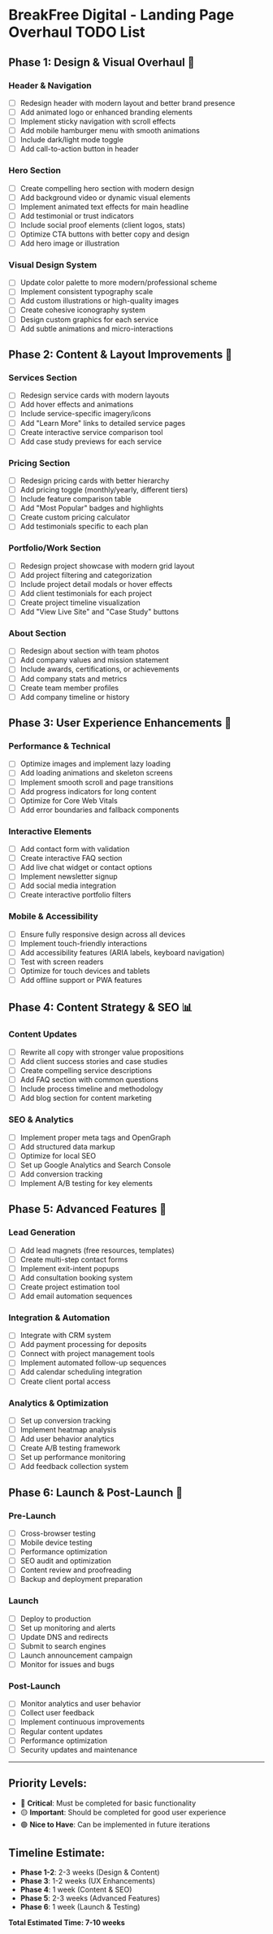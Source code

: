 # BreakFree Digital - Landing Page Overhaul TODO List

## Phase 1: Design & Visual Overhaul 🎨

### Header & Navigation
- [ ] Redesign header with modern layout and better brand presence
- [ ] Add animated logo or enhanced branding elements
- [ ] Implement sticky navigation with scroll effects
- [ ] Add mobile hamburger menu with smooth animations
- [ ] Include dark/light mode toggle
- [ ] Add call-to-action button in header

### Hero Section
- [ ] Create compelling hero section with modern design
- [ ] Add background video or dynamic visual elements
- [ ] Implement animated text effects for main headline
- [ ] Add testimonial or trust indicators
- [ ] Include social proof elements (client logos, stats)
- [ ] Optimize CTA buttons with better copy and design
- [ ] Add hero image or illustration

### Visual Design System
- [ ] Update color palette to more modern/professional scheme
- [ ] Implement consistent typography scale
- [ ] Add custom illustrations or high-quality images
- [ ] Create cohesive iconography system
- [ ] Design custom graphics for each service
- [ ] Add subtle animations and micro-interactions

## Phase 2: Content & Layout Improvements 📝

### Services Section
- [ ] Redesign service cards with modern layouts
- [ ] Add hover effects and animations
- [ ] Include service-specific imagery/icons
- [ ] Add "Learn More" links to detailed service pages
- [ ] Create interactive service comparison tool
- [ ] Add case study previews for each service

### Pricing Section
- [ ] Redesign pricing cards with better hierarchy
- [ ] Add pricing toggle (monthly/yearly, different tiers)
- [ ] Include feature comparison table
- [ ] Add "Most Popular" badges and highlights
- [ ] Create custom pricing calculator
- [ ] Add testimonials specific to each plan

### Portfolio/Work Section
- [ ] Redesign project showcase with modern grid layout
- [ ] Add project filtering and categorization
- [ ] Include project detail modals or hover effects
- [ ] Add client testimonials for each project
- [ ] Create project timeline visualization
- [ ] Add "View Live Site" and "Case Study" buttons

### About Section
- [ ] Redesign about section with team photos
- [ ] Add company values and mission statement
- [ ] Include awards, certifications, or achievements
- [ ] Add company stats and metrics
- [ ] Create team member profiles
- [ ] Add company timeline or history

## Phase 3: User Experience Enhancements 🚀

### Performance & Technical
- [ ] Optimize images and implement lazy loading
- [ ] Add loading animations and skeleton screens
- [ ] Implement smooth scroll and page transitions
- [ ] Add progress indicators for long content
- [ ] Optimize for Core Web Vitals
- [ ] Add error boundaries and fallback components

### Interactive Elements
- [ ] Add contact form with validation
- [ ] Create interactive FAQ section
- [ ] Add live chat widget or contact options
- [ ] Implement newsletter signup
- [ ] Add social media integration
- [ ] Create interactive portfolio filters

### Mobile & Accessibility
- [ ] Ensure fully responsive design across all devices
- [ ] Implement touch-friendly interactions
- [ ] Add accessibility features (ARIA labels, keyboard navigation)
- [ ] Test with screen readers
- [ ] Optimize for touch devices and tablets
- [ ] Add offline support or PWA features

## Phase 4: Content Strategy & SEO 📊

### Content Updates
- [ ] Rewrite all copy with stronger value propositions
- [ ] Add client success stories and case studies
- [ ] Create compelling service descriptions
- [ ] Add FAQ section with common questions
- [ ] Include process timeline and methodology
- [ ] Add blog section for content marketing

### SEO & Analytics
- [ ] Implement proper meta tags and OpenGraph
- [ ] Add structured data markup
- [ ] Optimize for local SEO
- [ ] Set up Google Analytics and Search Console
- [ ] Add conversion tracking
- [ ] Implement A/B testing for key elements

## Phase 5: Advanced Features 🔧

### Lead Generation
- [ ] Add lead magnets (free resources, templates)
- [ ] Create multi-step contact forms
- [ ] Implement exit-intent popups
- [ ] Add consultation booking system
- [ ] Create project estimation tool
- [ ] Add email automation sequences

### Integration & Automation
- [ ] Integrate with CRM system
- [ ] Add payment processing for deposits
- [ ] Connect with project management tools
- [ ] Implement automated follow-up sequences
- [ ] Add calendar scheduling integration
- [ ] Create client portal access

### Analytics & Optimization
- [ ] Set up conversion tracking
- [ ] Implement heatmap analysis
- [ ] Add user behavior analytics
- [ ] Create A/B testing framework
- [ ] Set up performance monitoring
- [ ] Add feedback collection system

## Phase 6: Launch & Post-Launch 🚀

### Pre-Launch
- [ ] Cross-browser testing
- [ ] Mobile device testing
- [ ] Performance optimization
- [ ] SEO audit and optimization
- [ ] Content review and proofreading
- [ ] Backup and deployment preparation

### Launch
- [ ] Deploy to production
- [ ] Set up monitoring and alerts
- [ ] Update DNS and redirects
- [ ] Submit to search engines
- [ ] Launch announcement campaign
- [ ] Monitor for issues and bugs

### Post-Launch
- [ ] Monitor analytics and user behavior
- [ ] Collect user feedback
- [ ] Implement continuous improvements
- [ ] Regular content updates
- [ ] Performance optimization
- [ ] Security updates and maintenance

---

## Priority Levels:
- 🔴 **Critical**: Must be completed for basic functionality
- 🟡 **Important**: Should be completed for good user experience
- 🟢 **Nice to Have**: Can be implemented in future iterations

## Timeline Estimate:
- **Phase 1-2**: 2-3 weeks (Design & Content)
- **Phase 3**: 1-2 weeks (UX Enhancements)
- **Phase 4**: 1 week (Content & SEO)
- **Phase 5**: 2-3 weeks (Advanced Features)
- **Phase 6**: 1 week (Launch & Testing)

**Total Estimated Time: 7-10 weeks**
